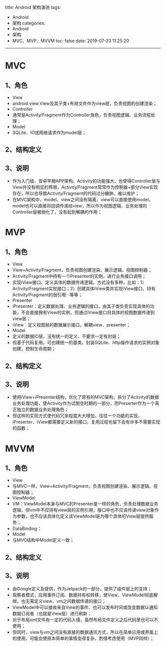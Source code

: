 title: Android 架构演进
tags:
  - Android
  - 架构
categories:
  - Android
  - 架构
  - MVC、MVP、MVVM
toc: false
date: 2019-07-23 11:25:20
---
# MVC
## 1、角色
- View
 - android.view.View及其子类+布局文件作为view层，负责视图的创建渲染；
- Controller
 - 通常是Activity/Fragment作为Controller角色，负责视图逻辑、业务流程处理；
- Model
 - SQLite、IO或网络请求作为model层；
<!-- more -->
## 2、结构定义


## 3、说明
- 作为入门级、安卓早期APP架构、Activity的功能强大，也使得Controller层与View并没有明显的界限，Activity/Fragment常常作为控制器+部分View实现存在，所以也导致Activity/Fragment的代码过分臃肿、难以维护；
- 在MVC架构中，model、view之间没有隔离，view可以直接使用model，model也可以直接将回调传递给view，所以作为视图逻辑、业务处理的Controller层被弱化了，没有起到解耦的作用；

# MVP
## 1、角色
- View
 - View+Activity/Fragment，负责视图创建渲染、展示逻辑，视图控制器；
 - Activity/Fragment中持有一个Presenter的实例，进行业务接口调用；
 - 实现iView接口、定义具体的数据传递逻辑，方式没有多种，比如：1）Activity/Fragment实现接口；2）创建具体iView类并实现iView接口、持有Activity/Fragment的弱引用···等等；
- Presenter
 - iPresenter：定义数据处理、业务逻辑的接口，由其子类负责实现具体的功能，不会直接拥有View的实例，但通过iView接口将具体的视图数据传递到view层；
 - iView：定义视图层的数据展示接口，解耦view、presenter；
- Model
 - 定义的数据IO层，没有统一的定义、不要求一定有封装；
 - 但基于代码复用，可创建统一的基类，封装SQLite、http操作请求的实例对象创建，控制生命周期；

## 2、结构定义


## 3、说明
- 使用iView+iPresenter结构，优化了原有的MVC架构，拆分了Acitvity的数据业务处理功能，使Activity作为试图空时期的一部分，而Preserter作为一个真正独立的数据业务处理角色；
- 但这样的实现方式使代码冗余程度大大增加，往往一个功能的实现，iPreserter、iView都需要定义新的接口，复用过程也留下会有许多不需要实现的函数；

# MVVM
## 1、角色
- View
 - 与MVC一样，View+Activity/Fragment，负责视图创建渲染、展示逻辑，视图控制器；
- ViewModel
 - VM：ViewModel本身与MVC的Presenter是一样的角色，负责处理数据业务逻辑，但vm中不应持有view层的实例引用，接口中也不应该传递view对象作为参数，也不应该具体化定义该ViewModel是为哪个具体的View层提供服务；
 - DataBinding：
- Model
 - 与MVC结构中Model定义一致；

## 2、结构定义


## 3、说明
- 由Google定义及提供，作为Jetpack的一部分，提供了组件层上的支持；
- 观察者模式，应用事件订阅、数据持有权转移，使View、ViewModel彻底解绑，也无需定义view、vm之间数据传递的接口；
- ViewModel中可以接收来自View的事件、也可以发布时间或改变数据以通知数据订阅者（也就是View层）进行刷新；
- 对于布局xml文件有一定的代码入侵，虽然布局文件定义之后代码里也可以不使用；
- 但同时，view与vm之间没有直接的数据通讯方式，所以在简单应用或界面上的使用，可能会使原本简单的事情变得复杂，酌情考虑使用（MVP同样）；
